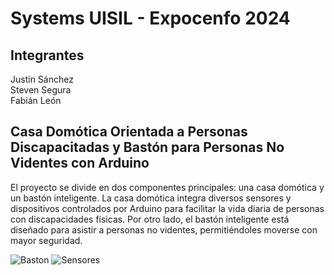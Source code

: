 # Systems UISIL - Expocenfo 2024

## Integrantes
Justin Sánchez  
Steven Segura  
Fabián León

## Casa Domótica Orientada a Personas Discapacitadas y Bastón para Personas No Videntes con Arduino
El proyecto se divide en dos componentes principales: una casa domótica y un bastón inteligente. La casa domótica integra diversos sensores y dispositivos controlados por Arduino para facilitar la vida diaria de personas con discapacidades físicas. Por otro lado, el bastón inteligente está diseñado para asistir a personas no videntes, permitiéndoles moverse con mayor seguridad.

![Baston](https://github.com/user-attachments/assets/8032e9e8-ccab-4138-951f-e7f8178e97e9)
![Sensores](https://github.com/user-attachments/assets/d9186088-a120-46ae-89d6-0c751467c445)
